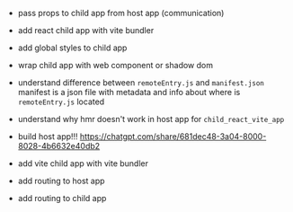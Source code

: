 - pass props to child app from host app (communication)
- add react child app with vite bundler
- add global styles to child app
- wrap child app with web component or shadow dom

- understand difference between `remoteEntry.js` and `manifest.json`
  manifest is a json file with metadata and info about where is `remoteEntry.js` located
- understand why hmr doesn't work in host app for `child_react_vite_app`

- build host app!!!
  https://chatgpt.com/share/681dec48-3a04-8000-8028-4b6632e40db2
- add vite child app with vite bundler
- add routing to host app
- add routing to child app
